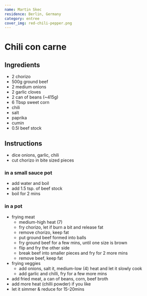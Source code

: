 ```yaml
---
name: Martin Skec
residence: Berlin, Germany
category: entree
cover_img: red-chili-pepper.png
---
```


# Chili con carne

## Ingredients 
* 2 chorizo
* 500g ground beef
* 2 medium onions
* 2 garlic cloves
* 2 can of beans (~415g)
* 6 Tbsp sweet corn
* chili
* salt
* paprika
* cumin
* 0.5l beef stock

## Instructions
* dice onions, garlic, chili
* cut chorizo in bite sized pieces

### in a small sauce pot
* add water and boil
* add 1.5 tsp. of beef stock
* boil for 2 mins
### in a pot
* frying meat
	* medium-high heat (7)
	* fry chorizo, let if burn a bit and release fat
	* remove chorizo, keep fat
	* put ground beef formed into balls
	* fry ground beef for a few mins, until one size is brown
	* flip and fry the other side
	* break beef into smaller pieces and fry for 2 more mins
	* remove beef, keep fat
* frying veggies
	* add onions, salt it, medium-low (4) heat and let it slowly cook
	* add garlic and chilli, fry for a few more mins
* add fried meat, a can of beans, corn, beef broth
* add more heat (chilli powder) if you like
* let it simmer & reduce for 15-20mins

